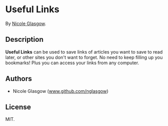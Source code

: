 # Useful Links
<!-- If you'd like to use a logo instead uncomment this code and remove the text above this line

  ![Logo](URL to logo img file goes here)

-->

By [Nicole Glasgow](www.nicoleglasgow.org/).

## Description
**Useful Links** can be used to save links of articles you want to save to read later, or other sites you don't want to forget. No need to keep filling up you bookmarks! Plus you can access your links from any computer.

## Authors

* Nicole Glasgow (www.github.com/nglasgow)

## License

MIT.
